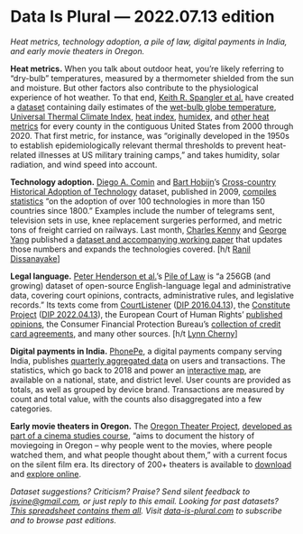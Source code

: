 Data Is Plural — 2022.07.13 edition
===================================

*Heat metrics, technology adoption, a pile of law, digital payments in India, and early movie theaters in Oregon.*


__Heat metrics.__ When you talk about outdoor heat, you’re likely referring to “dry-bulb” temperatures, measured by a thermometer shielded from the sun and moisture. But other factors also contribute to the physiological experience of hot weather. To that end, [Keith R. Spangler et al.](https://www.nature.com/articles/s41597-022-01405-3) have created a [dataset](https://doi.org/10.6084/m9.figshare.19419836) containing daily estimates of the [wet-bulb globe temperature](https://www.weather.gov/tsa/wbgt), [Universal Thermal Climate Index](http://www.utci.org/), [heat index](https://www.weather.gov/ama/heatindex), [humidex](https://www.canada.ca/en/environment-climate-change/services/seasonal-weather-hazards/warm-season-weather-hazards.html#toc7), and [other heat metrics](https://www.nature.com/articles/s41597-022-01405-3/tables/4) for every county in the contiguous United States from 2000 through 2020. That first metric, for instance, was “originally developed in the 1950s to establish epidemiologically relevant thermal thresholds to prevent heat-related illnesses at US military training camps,” and takes humidity, solar radiation, and wind speed into account.


__Technology adoption.__ [Diego A. Comin](https://www.dcomin.host.dartmouth.edu/) and [Bart Hobijn](https://www.barthobijn.net/)’s [Cross-country Historical Adoption of Technology](https://www.nber.org/papers/w15319) dataset, published in 2009, [compiles statistics](https://data.nber.org/data-appendix/w15319/) “on the adoption of over 100 technologies in more than 150 countries since 1800.” Examples include the number of telegrams sent, television sets in use, knee replacement surgeries performed, and metric tons of freight carried on railways. Last month, [Charles Kenny](https://www.cgdev.org/expert/charles-kenny) and [George Yang](https://www.cgdev.org/staff/george-yang) published a [dataset and accompanying working paper](https://www.cgdev.org/publication/technology-and-development-exploration-data) that updates those numbers and expands the technologies covered. [h/t [Ranil Dissanayake](https://twitter.com/scepticalranil/status/1534953212326854657)]


__Legal language.__ [Peter Henderson et al.](https://arxiv.org/abs/2207.00220)’s [Pile of Law](https://huggingface.co/datasets/pile-of-law/pile-of-law) is “a 256GB (and growing) dataset of open-source English-language legal and administrative data, covering court opinions, contracts, administrative rules, and legislative records.” Its texts come from [CourtListener](https://www.courtlistener.com/) ([DIP 2016.04.13](https://www.data-is-plural.com/archive/2016-04-13-edition/)), the [Constitute Project](https://www.constituteproject.org/) ([DIP 2022.04.13](https://www.data-is-plural.com/archive/2022-04-13-edition/)), the European Court of Human Rights’ [published](https://hudoc.echr.coe.int/eng) [opinions](https://archive.org/details/ECHR-ACL2019), the Consumer Financial Protection Bureau’s [collection of credit card agreements](https://www.consumerfinance.gov/credit-cards/agreements/), and many other sources. [h/t [Lynn Cherny](https://pinboard.in/u:arnicas)]


__Digital payments in India.__ [PhonePe](https://en.wikipedia.org/wiki/PhonePe), a digital payments company serving India, publishes [quarterly aggregated data](https://github.com/PhonePe/pulse) on users and transactions. The statistics, which go back to 2018 and power an [interactive map](https://www.phonepe.com/pulse/explore/), are available on a national, state, and district level. User counts are provided as totals, as well as grouped by device brand. Transactions are measured by count and total value, with the counts also disaggregated into a few categories.


__Early movie theaters in Oregon.__ The [Oregon Theater Project](https://oregontheaterproject.uoregon.edu/), [developed as part of a cinema studies course](https://oregontheaterproject.uoregon.edu/about-project), “aims to document the history of moviegoing in Oregon – why people went to the movies, where people watched them, and what people thought about them,” with a current focus on the silent film era. Its directory of 200+ theaters is available to [download](https://dataverse.harvard.edu/dataset.xhtml?persistentId=doi:10.7910/DVN/FGOUZ3) and [explore online](https://oregontheaterproject.uoregon.edu/theaters).


*Dataset suggestions? Criticism? Praise? Send silent feedback to jsvine@gmail.com, or just reply to this email. Looking for past datasets? [This spreadsheet contains them all](https://docs.google.com/spreadsheets/d/1wZhPLMCHKJvwOkP4juclhjFgqIY8fQFMemwKL2c64vk/edit#gid=0). Visit [data-is-plural.com](https://www.data-is-plural.com) to subscribe and to browse past editions.*
